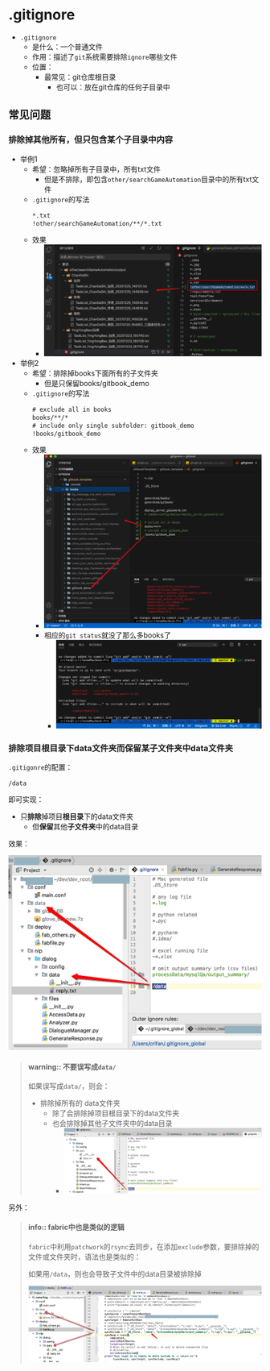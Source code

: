 # .gitignore

* `.gitignore`
  * 是什么：一个普通文件
  * 作用：描述了`git`系统需要排除`ignore`哪些文件
  * 位置：
    * 最常见：git仓库根目录
      * 也可以：放在git仓库的任何子目录中

## 常见问题

### 排除掉其他所有，但只包含某个子目录中内容

* 举例1
  * 希望：忽略掉所有子目录中，所有txt文件
    * 但是不排除，即包含`other/searchGameAutomation`目录中的所有txt文件
  * `.gitignore`的写法
    ```git
    *.txt
    !other/searchGameAutomation/**/*.txt
    ```
  * 效果
    * ![gitigonre_omit_txt_include_some](../assets/img/gitigonre_omit_txt_include_some.png)
* 举例2
  * 希望：排除掉books下面所有的子文件夹
    * 但是只保留books/gitbook_demo
  * `.gitignore`的写法
    ```git
    # exclude all in books
    books/**/*
    # include only single subfolder: gitbook_demo
    !books/gitbook_demo
    ```
  * 效果
    * ![gitigonre_omit_books_include_demo](../assets/img/gitigonre_omit_books_include_demo.png)
    * 相应的`git status`就没了那么多books了
      * ![git_status_no_many_books](../assets/img/git_status_no_many_books.png)

### 排除项目根目录下data文件夹而保留某子文件夹中data文件夹

`.gitigonre`的配置：

```git
/data
```

即可实现：

* 只**排除**掉项目**根目录**下的data文件夹
  * 但**保留**其他**子文件夹**中的data目录

效果：

![git_exclude_root_data](../assets/img/git_exclude_root_data.png)

> #### warning:: 不要误写成`data/`
> 
> 如果误写成`data/`，则会：
> 
> * 排除掉所有的 data文件夹
>   * 除了会排除掉项目根目录下的data文件夹
>   * 也会排除掉其他子文件夹中的data目录
>     * ![sub_data_folder_excluded](../assets/img/sub_data_folder_excluded.png)

另外：

> #### info:: fabric中也是类似的逻辑
> 
> `fabric`中利用`patchwork`的`rsync`去同步，在添加`exclude`参数，要排除掉的文件或文件夹时，语法也是类似的：
> 
> 如果用`/data`，则也会导致子文件中的data目录被排除掉
> 
> ![fabric_sub_data_folder_excluded](../assets/img/fabric_sub_data_folder_excluded.png)

